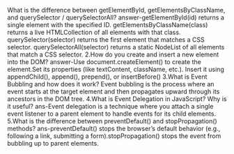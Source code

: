 What is the difference between getElementById, getElementsByClassName, and querySelector / querySelectorAll? answer-getElementById(id) returns a single element with the specified ID. getElementsByClassName(class) returns a live HTMLCollection of all elements with that class. querySelector(selector) returns the first element that matches a CSS selector. querySelectorAll(selector) returns a static NodeList of all elements that match a CSS selector. 2.How do you create and insert a new element into the DOM? answer-Use document.createElement() to create the element.Set its properties (like textContent, className, etc.). Insert it using appendChild(), append(), prepend(), or insertBefore() 3.What is Event Bubbling and how does it work? Event bubbling is the process where an event starts at the target element and then propagates upward through its ancestors in the DOM tree. 4.What is Event Delegation in JavaScript? Why is it useful? ans-Event delegation is a technique where you attach a single event listener to a parent element to handle events for its child elements. 5.What is the difference between preventDefault() and stopPropagation() methods? ans-preventDefault() stops the browser’s default behavior (e.g., following a link, submitting a form).stopPropagation() stops the event from bubbling up to parent elements.
